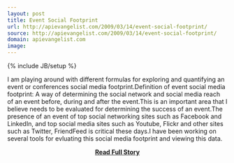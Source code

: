 ```yaml
---
layout: post
title: Event Social Footprint
url: http://apievangelist.com/2009/03/14/event-social-footprint/
source: http://apievangelist.com/2009/03/14/event-social-footprint/
domain: apievangelist.com
image: 
---
```

{% include JB/setup %}<p>I am playing around with different formulas for exploring and quantifying an event or conferences social media footprint.Definition of event social media footprint:
A way of determining the social network and social media reach of an event before, during and after the event.This is an important area that I believe needs to be evaluated for determining the success of an event.The presence of an event of top social networking sites such as Facebook and LinkedIn, and top social media sites such as Youtube, Flickr and other sites such as Twitter, FriendFeed is critical these days.I have been working on several tools for evluating this social media footprint and viewing this data.</p>
<center><p><a href="http://apievangelist.com/2009/03/14/event-social-footprint/" style='padding:25px; font-sze:18px; font-weight: bold;'>Read Full Story</a></p></center>
